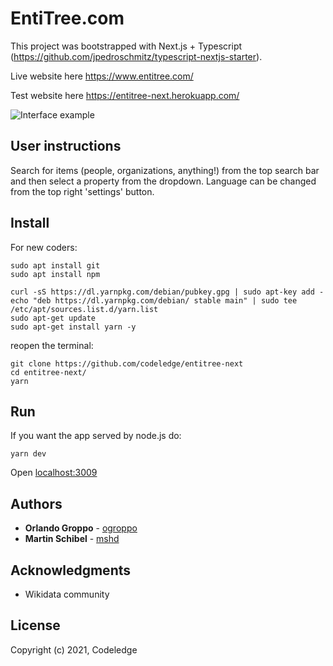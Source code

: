 # EntiTree.com

This project was bootstrapped with Next.js + Typescript (https://github.com/jpedroschmitz/typescript-nextjs-starter).

Live website here https://www.entitree.com/

Test website here https://entitree-next.herokuapp.com/

![Interface example](https://github.com/codeledge/entitree-next/blob/main/public/examples/interface.png)

## User instructions

Search for items (people, organizations, anything!) from the top search bar and then select a property from the dropdown.
Language can be changed from the top right 'settings' button.

## Install

For new coders:

```
sudo apt install git
sudo apt install npm

curl -sS https://dl.yarnpkg.com/debian/pubkey.gpg | sudo apt-key add -
echo "deb https://dl.yarnpkg.com/debian/ stable main" | sudo tee /etc/apt/sources.list.d/yarn.list
sudo apt-get update
sudo apt-get install yarn -y

```

reopen the terminal:

```
git clone https://github.com/codeledge/entitree-next
cd entitree-next/
yarn
```

## Run

If you want the app served by node.js do:

```
yarn dev
```

Open [localhost:3009](http://localhost:3009/)

## Authors

- **Orlando Groppo** - [ogroppo](https://github.com/ogroppo)
- **Martin Schibel** - [mshd](https://github.com/mshd)

## Acknowledgments

- Wikidata community

## License

Copyright (c) 2021, Codeledge
